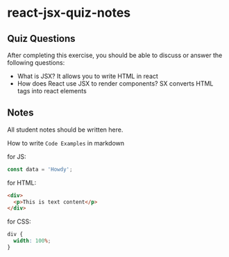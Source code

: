 # react-jsx-quiz-notes

## Quiz Questions

After completing this exercise, you should be able to discuss or answer the following questions:

- What is JSX?
  It allows you to write HTML in react
- How does React use JSX to render components?
  SX converts HTML tags into react elements

## Notes

All student notes should be written here.

How to write `Code Examples` in markdown

for JS:

```javascript
const data = 'Howdy';
```

for HTML:

```html
<div>
  <p>This is text content</p>
</div>
```

for CSS:

```css
div {
  width: 100%;
}
```
